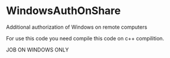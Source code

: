 # WindowsAuthOnShare
Additional authorization of Windows on remote computers

For use this code you need compile this code on c++ compilition.

JOB ON WINDOWS ONLY

